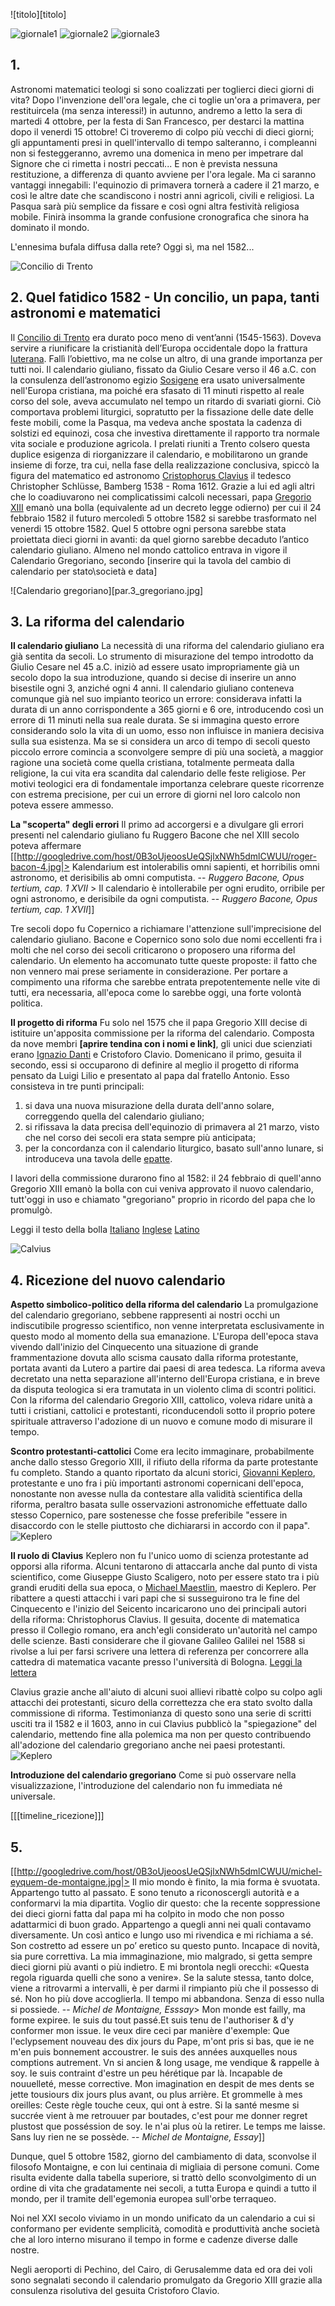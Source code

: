 
![titolo][titolo]


![giornale1][giornale1]
![giornale2][giornale2]
![giornale3][giornale3]


## 1. 
Astronomi matematici teologi si sono coalizzati per toglierci dieci giorni di vita? Dopo l'invenzione dell'ora legale, che ci toglie un'ora a primavera, per restituircela (ma senza interessi!) in autunno, andremo a letto la sera di martedi 4 ottobre, per la festa di San Francesco, per destarci la mattina dopo il venerdi 15 ottobre! 
Ci troveremo di colpo più vecchi di dieci giorni; gli appuntamenti  presi in quell'intervallo di tempo salteranno, i compleanni non si festeggeranno, avremo una domenica in meno per impetrare dal Signore che ci rimetta i nostri peccati...  E non è prevista nessuna restituzione, a differenza di quanto avviene per l'ora legale.
Ma ci saranno vantaggi innegabili: l'equinozio di primavera tornerà a cadere il 21 marzo, e così le altre date che scandiscono i nostri anni agricoli, civili e religiosi. La Pasqua sarà più semplice da fissare e così ogni altra festività religiosa mobile. Finirà insomma la grande confusione cronografica che sinora ha dominato il mondo.

L'ennesima bufala diffusa dalla rete? Oggi sì, ma nel 1582...

![Concilio di Trento][img704.jpg]
## 2. Quel fatidico 1582 - Un concilio, un papa, tanti astronomi e matematici
Il [Concilio di Trento](http://www.treccani.it/enciclopedia/concilio-di-trento_(Dizionario-di-Storia)/) era durato poco meno di vent’anni (1545-1563). 
Doveva servire a riunificare la cristianità dell’Europa occidentale dopo la frattura [luterana](http://it.wikipedia.org/wiki/Luteranesimo). Fallì l’obiettivo, ma ne colse un altro, di una grande importanza per tutti noi.
Il calendario giuliano, fissato da Giulio Cesare verso il 46 a.C. con la consulenza dell’astronomo egizio  [Sosigene](http://www.treccani.it/enciclopedia/tag/sosigene/) era usato universalmente nell'Europa cristiana, ma poiché era sfasato di 11 minuti rispetto al reale corso del sole, aveva accumulato nel tempo un ritardo di svariati giorni. Ciò comportava problemi liturgici, sopratutto per la fissazione delle date delle feste mobili, come la Pasqua, ma vedeva  anche spostata la cadenza di solstizi ed equinozi, cosa che investiva direttamente il rapporto tra normale vita sociale e produzione agricola.
I prelati riuniti a Trento colsero questa duplice esigenza di riorganizzare il calendario, e mobilitarono un grande insieme di forze, tra cui, nella fase della realizzazione conclusiva, spiccò la figura del matematico ed astronomo [Cristophorus Clavius]( http://claviusontheweb.it/storytelling/clavius-life/) il tedesco Christopher Schlüsse, Bamberg 1538 - Roma 1612. 
Grazie a lui ed agli altri che lo coadiuvarono nei complicatissimi calcoli necessari, papa [Gregorio XIII]() emanò una bolla (equivalente ad un decreto legge odierno) per cui  il 24 febbraio 1582 il futuro mercoledì 5 ottobre 1582 si sarebbe trasformato nel venerdi 15 ottobre 1582.
Quel 5 ottobre ogni persona sarebbe stata proiettata dieci giorni in avanti: da quel giorno sarebbe decaduto l’antico calendario giuliano.
Almeno nel mondo cattolico entrava in vigore il Calendario Gregoriano, secondo [inserire qui la tavola del cambio di calendario per stato\società e data]


![Calendario gregoriano][par.3_gregoriano.jpg]
## 3. La riforma del calendario 
**Il calendario giuliano**
La necessità di una riforma del calendario giuliano era già sentita da secoli. Lo strumento di misurazione del tempo introdotto da Giulio Cesare nel 45 a.C. iniziò ad essere usato impropriamente già un secolo dopo la sua introduzione, quando si decise di inserire un anno bisestile ogni 3, anziché ogni 4 anni. Il calendario giuliano conteneva comunque già nel suo impianto teorico un errore: considerava infatti la durata di un anno corrispondente a 365 giorni e 6 ore, introducendo così un errore di 11 minuti nella sua reale durata. Se si immagina questo errore considerando solo la vita di un uomo, esso non influisce in maniera decisiva sulla sua esistenza. Ma se si considera un arco di tempo di secoli questo piccolo errore comincia a sconvolgere sempre di più una società, a maggior ragione una società come quella cristiana, totalmente permeata dalla religione, la cui vita era scandita dal calendario delle feste religiose. Per motivi teologici era di fondamentale importanza celebrare queste ricorrenze con estrema precisione, per cui un errore di giorni nel loro calcolo non poteva essere ammesso. 

**La "scoperta" degli errori**
Il primo ad accorgersi e a divulgare gli errori presenti nel calendario giuliano fu Ruggero Bacone che nel XIII secolo poteva affermare  
[[http://googledrive.com/host/0B3oUjeoosUeQSjlxNWh5dmlCWUU/roger-bacon-4.jpg|> Kalendarium est intolerabilis omni sapienti, et horribilis omni astronomo, et derisibilis ab omni computista. -- *Ruggero Bacone, Opus tertium, cap. 1 XVII* > Il calendario è intollerabile per ogni erudito, orribile per ogni astronomo, e derisibile da ogni computista. -- *Ruggero Bacone, Opus tertium, cap. 1 XVII*]]

Tre secoli dopo fu Copernico a richiamare l'attenzione sull'imprecisione del calendario giuliano. Bacone e Copernico sono solo due nomi eccellenti fra i molti che nel corso dei secoli criticarono o proposero una riforma del calendario. Un elemento ha accomunato tutte queste proposte: il fatto che non vennero mai prese seriamente in considerazione. Per portare a compimento una riforma che sarebbe entrata prepotentemente nelle vite di tutti, era necessaria, all'epoca come lo sarebbe oggi, una forte volontà politica. 

**Il progetto di riforma**
Fu solo nel 1575 che il papa Gregorio XIII decise di istituire un'apposita commissione per la riforma del calendario. Composta da nove membri **[aprire tendina con i nomi e link]**, gli unici due scienziati erano [Ignazio Danti](http://www.treccani.it/enciclopedia/egnazio-danti_(Dizionario-Biografico)/#) e Cristoforo Clavio. Domenicano il primo, gesuita il secondo, essi si occuparono di definire al meglio il progetto di riforma pensato da Luigi Lilio e presentato al papa dal fratello Antonio. Esso consisteva in tre punti principali:

 1. si dava una nuova misurazione della durata dell'anno solare, correggendo quella del calendario giuliano;
 2. si rifissava la data precisa dell'equinozio di primavera al 21 marzo, visto che nel corso dei secoli era stata sempre più anticipata;
 3. per la concordanza con il calendario liturgico, basato sull'anno lunare, si introduceva una tavola delle [epatte](http://www.treccani.it/enciclopedia/epatta_(Enciclopedia-Italiana)/).

I lavori della commissione durarono fino al 1582: il 24 febbraio di quell'anno Gregorio XIII emanò la bolla con cui veniva approvato il nuovo calendario, tutt'oggi in uso e chiamato "gregoriano" proprio in ricordo del papa che lo promulgò. 

Leggi il testo della bolla [Italiano](http://dpgi.unina.it/giudice/calendar/Inter_Gravissimas.html) [Inglese](http://en.wikisource.org/wiki/Inter_gravissimas) [Latino](http://www.dervio.org/qd/gloss/calen/greg.htm)

![Calvius][par.4_Christopher_Clavius.jpg]
## 4. Ricezione del nuovo calendario

**Aspetto simbolico-politico della riforma del calendario**
La promulgazione del calendario gregoriano, sebbene rappresenti ai nostri occhi un indiscutibile progresso scientifico, non venne interpretata esclusivamente in questo modo al momento della sua emanazione. L'Europa dell'epoca stava vivendo dall'inizio del Cinquecento una situazione di grande frammentazione dovuta allo scisma causato dalla riforma protestante, portata avanti da Lutero a partire dai paesi di area tedesca. La riforma aveva decretato una netta separazione all'interno dell'Europa cristiana, e in breve da disputa teologica si era tramutata in un violento clima di scontri politici. Con la riforma del calendario Gregorio XIII, cattolico, voleva ridare unità a tutti i cristiani, cattolici e protestanti, riconducendoli sotto il proprio potere spirituale attraverso l'adozione di un nuovo e comune modo di misurare il tempo.

**Scontro protestanti-cattolici**
Come era lecito immaginare, probabilmente anche dallo stesso Gregorio XIII, il rifiuto della riforma da parte protestante fu completo. Stando a quanto riportato da alcuni storici, [Giovanni Keplero](http://www-groups.dcs.st-and.ac.uk/history/Biographies/Kepler.html), protestante e uno fra i più importanti astronomi copernicani dell'epoca, nonostante non avesse nulla da contestare alla validità scientifica della riforma, peraltro basata sulle osservazioni astronomiche effettuate dallo stesso Copernico, pare sostenesse che fosse preferibile "essere in disaccordo con le stelle piuttosto che dichiararsi in accordo con il papa". 
![Keplero][Johannes_Kepler_1610.jpg]

**Il ruolo di Clavius**
Keplero non fu l'unico uomo di scienza protestante ad opporsi alla riforma. Alcuni tentarono di attaccarla anche dal punto di vista scientifico, come Giuseppe Giusto Scaligero, noto per essere stato tra i più grandi eruditi della sua epoca, o [Michael Maestlin](http://www-history.mcs.st-and.ac.uk/Biographies/Mastlin.html), maestro di Keplero. Per ribattere a questi attacchi i vari papi che si susseguirono tra le fine del Cinquecento e l'inizio del Seicento incaricarono uno dei principali autori della riforma: Christophorus Clavius. Il gesuita, docente di matematica presso il Collegio romano, era anch'egli considerato un'autorità nel campo delle scienze. Basti considerare che il giovane Galileo Galilei nel 1588 si rivolse a lui per farsi scrivere una lettera di referenza per concorrere alla cattedra di matematica vacante presso l'università di Bologna. [Leggi la lettera](https://drive.google.com/?tab=mo&authuser=0#folders/0BwQicX9GlwwJYnFhT3gzNlZ3cE0)

Clavius grazie anche all'aiuto di alcuni suoi allievi ribattè colpo su colpo agli attacchi dei protestanti, sicuro della correttezza che era stato svolto dalla commissione di riforma. Testimonianza di questo sono una serie di scritti usciti tra il 1582 e il 1603, anno in cui Clavius pubblicò la "spiegazione" del calendario, mettendo fine alla polemica ma non per questo contribuendo all'adozione del calendario gregoriano anche nei paesi protestanti.
![Keplero][Manoscritto_calendario_Clavio.jpg]

**Introduzione del calendario gregoriano**
Come si può osservare nella visualizzazione, l'introduzione del calendario non fu immediata né universale.

[[[timeline_ricezione]]]

## 5. 

[[http://googledrive.com/host/0B3oUjeoosUeQSjlxNWh5dmlCWUU/michel-eyquem-de-montaigne.jpg|> Il mio mondo è finito, la mia forma è svuotata. Appartengo tutto al passato. E sono tenuto a riconoscergli autorità e a conformarvi la mia dipartita. Voglio dir questo: che la recente soppressione dei dieci giorni fatta dal papa mi ha colpito in modo che non posso adattarmici di buon grado. Appartengo a quegli anni nei quali contavamo diversamente. Un così antico e lungo uso mi rivendica e mi richiama a sé. Son costretto ad essere un po’ eretico su questo punto. Incapace di novità, sia pure correttiva. La mia immaginazione, mio malgrado, si getta sempre dieci giorni più avanti o più indietro. E mi brontola negli orecchi: «Questa regola riguarda quelli che sono a venire». Se la salute stessa, tanto dolce, viene a ritrovarmi a intervalli, è per darmi il rimpianto più che il possesso di sé. Non ho più dove accoglierla. Il tempo mi abbandona. Senza di esso nulla si possiede. -- *Michel de Montaigne, Esssay*> Mon monde est failly, ma forme expiree. Ie suis du tout passé.Et suis tenu de l'authoriser & d'y conformer mon issue. Ie veux dire ceci par manière d'exemple: Que l'eclypsement nouveau des dix jours du Pape, m'ont pris si bas, que ie ne m'en puis bonnement accoustrer. Ie suis des années auxquelles nous comptions autrement. Vn si ancien & long usage, me vendique & rappelle à soy. Ie suis contraint d'estre un peu hérétique par là. Incapable de nouuelleté, messe corrective. Mon imagination en despit de mes dents se jette tousiours dix jours plus avant, ou plus arrière. Et grommelle à mes oreilles: Ceste règle touche ceux, qui ont à estre. Si la santé mesme si succrée vient à me retrouuer par boutades, c'est pour me donner regret plustost que posséssion de soy. Ie n'ai plus où la retirer. Le temps me laisse. Sans luy rien ne se possède. -- *Michel de Montaigne, Essay*]]

Dunque, quel 5 ottobre 1582, giorno del cambiamento di data, sconvolse il filosofo Montaigne, e con lui centinaia di migliaia di persone comuni. Come risulta evidente dalla tabella superiore, si trattò dello sconvolgimento di un ordine di vita che gradatamente nei secoli, a tutta Europa e quindi a tutto il mondo, per il tramite dell'egemonia europea sull'orbe terraqueo.

Noi nel XXI secolo viviamo in un mondo unificato da un calendario a cui si conformano per evidente semplicità, comodità e produttività anche società che al loro interno misurano il tempo in forme e cadenze diverse dalle nostre.

Negli aeroporti di Pechino, del Cairo, di Gerusalemme data ed ora dei voli sono segnalati  secondo il calendario promulgato da Gregorio XIII grazie alla consulenza risolutiva del gesuita Cristoforo Clavio.

[titologiornale]: http://googledrive.com/host/0B3oUjeoosUeQSjlxNWh5dmlCWUU/titologiornale.png
[giornale1]: http://googledrive.com/host/0B3oUjeoosUeQSjlxNWh5dmlCWUU/giornale1.jpg
[giornale2]: http://googledrive.com/host/0B3oUjeoosUeQSjlxNWh5dmlCWUU/giornale2.jpg
[giornale3]: http://googledrive.com/host/0B3oUjeoosUeQSjlxNWh5dmlCWUU/giornale3.jpg
[recepimento]: http://upload.wikimedia.org/wikipedia/en/timeline/5548500808a3da878b2d71602a5cb5aa.png
[roger-bacon-4]:  http://googledrive.com/host/0B3oUjeoosUeQSjlxNWh5dmlCWUU/roger-bacon-4.jpg
[par.3_gregoriano]: http://googledrive.com/host/0B3oUjeoosUeQSjlxNWh5dmlCWUU/par.3_gregoriano.jpg
[par.4_Christopher_Clavius.jpg]: http://googledrive.com/host/0B3oUjeoosUeQSjlxNWh5dmlCWUU/par.4_Christopher_Clavius.jpg
[par.4_Michael_Maestlin.jpg]: http://googledrive.com/host/0B3oUjeoosUeQSjlxNWh5dmlCWUU/par.4_Michael_Maestlin.jpg
[Johannes_Kepler_1610.jpg]: http://googledrive.com/host/0B3oUjeoosUeQSjlxNWh5dmlCWUU/Johannes_Kepler_1610.jpg
[Manoscritto_calendario_Clavio.jpg]: http://googledrive.com/host/0B3oUjeoosUeQSjlxNWh5dmlCWUU/Manoscritto_calendario_Clavio.jpg
[img704.jpg]: http://googledrive.com/host/0B3oUjeoosUeQSjlxNWh5dmlCWUU/img704.jpg
[michel-eyquem-de-montaigne.jpg]: http://googledrive.com/host/0B3oUjeoosUeQSjlxNWh5dmlCWUU/michel-eyquem-de-montaigne.jpg
  [1]: http://drive.google.com/?authuser=0#folders/0B3oUjeoosUeQSjlxNWh5dmlCWUU
  
